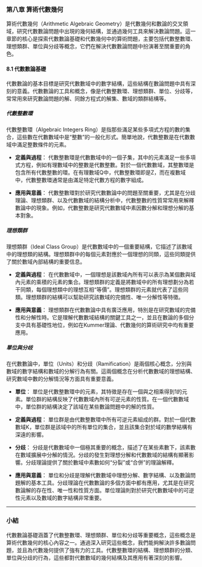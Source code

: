 ### 第八章 算術代數幾何

算術代數幾何（Arithmetic Algebraic Geometry）是代數幾何和數論的交叉領域，研究代數數論問題中出現的幾何結構，並通過幾何工具來解決數論問題。這一章節的核心是探索代數數論基礎和代數幾何中的算術問題，主要包括代數整數環、理想類群、單位與分歧等概念，它們在解決代數數論問題中扮演著至關重要的角色。

#### 8.1 代數數論基礎

代數數論的基本目標是研究代數數域中的數字結構，這些結構在數論問題中具有深刻的意義。代數數論的工具和概念，像是代數整數環、理想類群、單位、分歧等，常常用來研究數論問題的解、同餘方程式的解集、數域的類群結構等。

##### 代數整數環

代數整數環（Algebraic Integers Ring）是指那些滿足某些多項式方程的數的集合，這些數在代數數域中是“整數”的一般化形式。簡單地說，代數整數是在代數數域中滿足整數條件的元素。

- **定義與過程**：
  代數整數環是代數數域中的一個子集，其中的元素滿足一些多項式方程，例如有理數域中的整數是代數整數。對於一個代數數域，其整數環是包含所有代數整數的環。在有理數域Q中，代數整數環即是Z，而在複數域中，代數整數環通常是由滿足特定代數方程的數字組成。

- **應用與意義**：
  代數整數環對於研究代數數論中的問題至關重要，尤其是在分歧理論、理想類群、以及代數數域的結構分析中，代數整數的性質常常用來解釋數論中的現象。例如，代數整數是研究代數數域中素因數分解和理想分解的基本對象。

##### 理想類群

理想類群（Ideal Class Group）是代數數域中的一個重要結構，它描述了該數域中的理想類的結構。理想類群中的每個元素對應於一個理想的同類，這些同類提供了關於數域內部結構的重要信息。

- **定義與過程**：
  在代數數域中，一個理想是該數域內所有可以表示為某個數與域內元素的乘積的元素的集合。理想類群的定義是將數域中的所有理想劃分為若干同類，每個理想類中的理想互相“等價”。理想類群的元素就代表了這些同類。理想類群的結構可以幫助研究該數域的完備性、唯一分解性等特徵。

- **應用與意義**：
  理想類群在代數數論中具有廣泛應用，特別是在研究數域的完備性和分解性時。它是理解代數數域結構的關鍵工具之一，並且在數論的多個分支中具有基礎性地位，例如在Kummer理論、代數幾何的算術研究中均有重要應用。

##### 單位與分歧

在代數數論中，單位（Units）和分歧（Ramification）是兩個核心概念，分別與數域的數字結構和數域的分解行為有關。這兩個概念在分析代數數域的理想結構、研究數域中數的分解情況等方面具有重要意義。

- **單位**：
  單位是代數整數環中的元素，其特徵是存在一個與之相乘得到1的元素。單位群的結構反映了代數數域內所有可逆元素的性質。在一個代數數域中，單位群的結構決定了該域在某些數論問題中的解的性質。

- **定義與過程**：
  單位群是由代數整數環中所有可逆元素組成的群。對於一個代數數域K，單位群是該域中的所有單位的集合，並且該集合對於域的數學結構有深遠的影響。

- **分歧**：
  分歧是代數數域中一個極其重要的概念，描述了在某些素數下，該素數在數域擴展中分解的情況。分歧的發生對理想分解和代數數域的結構有顯著影響。分歧理論提供了關於數域中素數如何“分裂”或“合併”的理論解釋。

- **應用與意義**：
  單位和分歧是理解代數數域中理想分解、數字結構、以及數論問題解的基本工具。分歧理論在代數數論的多個方面中都有應用，尤其是在研究數論解的存在性、唯一性和性質方面。單位理論則對於研究代數數域中的可逆性元素以及數域的數字結構非常重要。

---

### 小結

代數數論基礎涵蓋了代數整數環、理想類群、單位和分歧等重要概念，這些概念是算術代數幾何的核心內容之一。通過深入研究這些概念，我們能夠解決許多數論問題，並且為代數幾何提供了強有力的工具。代數整數環的結構、理想類群的分類、單位與分歧的行為，這些都對代數數域的幾何結構及其應用有著深刻的影響。